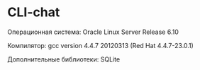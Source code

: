 # CLI-chat

Операционная система: Oracle Linux Server Release 6.10

Компилятор: gcc version 4.4.7 20120313 (Red Hat 4.4.7-23.0.1) 

Дополнительные библиотеки: SQLite
